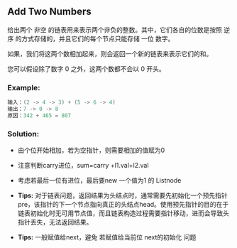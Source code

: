 ## Add Two Numbers

给出两个 非空 的链表用来表示两个非负的整数。其中，它们各自的位数是按照 逆序 的方式存储的，并且它们的每个节点只能存储 一位 数字。

如果，我们将这两个数相加起来，则会返回一个新的链表来表示它们的和。

您可以假设除了数字 0 之外，这两个数都不会以 0 开头。

### Example:

```cpp
输入：(2 -> 4 -> 3) + (5 -> 6 -> 4)
输出：7 -> 0 -> 8
原因：342 + 465 = 807
```

### Solution:

- 由个位开始相加，若为空指针，则需要相加的值赋为0
- 注意判断carry进位，sum=carry +l1.val+l2.val
- 考虑若最后一位有进位，最后要new 一个值为1 的 Listnode

- **Tips:** 对于链表问题，返回结果为头结点时，通常需要先初始化一个预先指针 pre，该指针的下一个节点指向真正的头结点head。使用预先指针的目的在于链表初始化时无可用节点值，而且链表构造过程需要指针移动，进而会导致头指针丢失，无法返回结果。
- **Tips:** 一般赋值给next，避免 若赋值给当前位 next的初始化 问题

